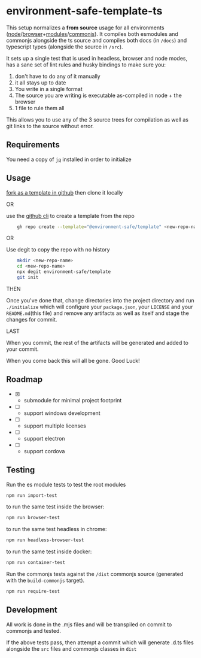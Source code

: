 <span>
    
environment-safe-template-ts
============================

This setup normalizes a **from source** usage for all environments ([node](https://nodejs.org/)/[browser](https://developer.mozilla.org/en-US/docs/Web/JavaScript)+[modules](https://developer.mozilla.org/en-US/docs/Web/JavaScript/Guide/Modules)/[commonjs](https://en.wikipedia.org/wiki/CommonJS)). It compiles both esmodules and commonjs alongside the ts source and compiles both docs (in `/docs`) and typescript types (alongside the source in `/src`).

It sets up a single test that is used in headless, browser and node modes, has a sane set of lint rules and husky bindings to make sure you:

1) don't have to do any of it manually
2) it all stays up to date
3) You write in a single format
4) The source you are writing is executable as-compiled in node + the browser
5) 1 file to rule them all

This allows you to use any of the 3 source trees for compilation as well as git links to the source without error.

Requirements
------------

You need a copy of [`jq`](https://jqlang.github.io/jq/) installed in order to initialize

Usage
-----

[fork as a template in github]( https://docs.github.com/en/enterprise-server@2.22/repositories/creating-and-managing-repositories/creating-a-repository-from-a-template#creating-a-repository-from-a-template ) then clone it locally

OR

use the [github cli](https://cli.github.com/) to create a template from the repo
```bash
    gh repo create --template="@environment-safe/template" <new-repo-name>
```

OR

Use degit to copy the repo with no history
```bash
    mkdir <new-repo-name>
    cd <new-repo-name>
    npx degit environment-safe/template
    git init
```

THEN

Once you've done that, change directories into the project directory and run `./initialize` which will configure your `package.json`, your `LICENSE` and your `README.md`(this file) and remove any artifacts as well as itself and stage the changes for commit.

LAST

When you commit, the rest of the artifacts will be generated and added to your commit.

When you come back this will all be gone. Good Luck!

Roadmap
-------

- [X] - submodule for minimal project footprint
- [ ] - support windows development
- [ ] - support multiple licenses
- [ ] - support electron
- [ ] - support cordova

</span>

Testing
-------

Run the es module tests to test the root modules
```bash
npm run import-test
```
to run the same test inside the browser:

```bash
npm run browser-test
```
to run the same test headless in chrome:
```bash
npm run headless-browser-test
```

to run the same test inside docker:
```bash
npm run container-test
```

Run the commonjs tests against the `/dist` commonjs source (generated with the `build-commonjs` target).
```bash
npm run require-test
```

Development
-----------
All work is done in the .mjs files and will be transpiled on commit to commonjs and tested.

If the above tests pass, then attempt a commit which will generate .d.ts files alongside the `src` files and commonjs classes in `dist`

